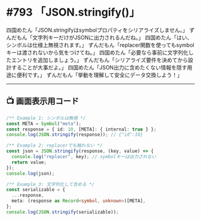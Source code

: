 # #793 「JSON.stringify()」

四国めたん「JSON.stringifyはsymbolプロパティをシリアライズしません。」
ずんだもん「文字列キーだけがJSONに出力されるんだね。」
四国めたん「はい、シンボルは仕様上無視されます。」
ずんだもん「replacer関数を使ってもsymbolキーは渡されないから気をつけてね。」
四国めたん「必要なら事前に文字列化したエントリを追加しましょう。」
ずんだもん「シリアライズ要件を決めてから設計することが大事だよ。」
四国めたん「JSON出力に含めたくない情報を隠す用途に便利です。」
ずんだもん「挙動を理解して安全にデータ交換しよう！」

---

## 📺 画面表示用コード

```typescript
/** Example 1: シンボルは無視 */
const META = Symbol("meta");
const response = { id: 10, [META]: { internal: true } };
console.log(JSON.stringify(response)); // {"id":10}

/** Example 2: replacerでも触れない */
const json = JSON.stringify(response, (key, value) => {
  console.log("replacer", key); // symbolキーは出力されない
  return value;
});
console.log(json);

/** Example 3: 文字列化して含める */
const serializable = {
  ...response,
  meta: (response as Record<symbol, unknown>)[META],
};
console.log(JSON.stringify(serializable));
```
